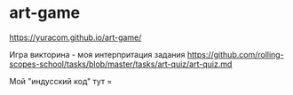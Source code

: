 # art-game
https://yuracom.github.io/art-game/

Игра викторина - моя интерпритация задания https://github.com/rolling-scopes-school/tasks/blob/master/tasks/art-quiz/art-quiz.md

Мой "индусский код" тут = 
